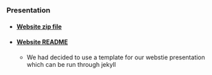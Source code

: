 ### Presentation
- #### [Website zip file](https://code.cs.umanitoba.ca/comp3350-winter2025/a02-g11-realengineers/-/blob/main/QuizRUsWebsite.zip)
- #### [Website README](https://code.cs.umanitoba.ca/comp3350-winter2025/a02-g11-realengineers/-/blob/main/QuizRUsWebsite/README.md?ref_type=heads)
    - We had decided to use a template for our webstie presentation which can be run through jekyll